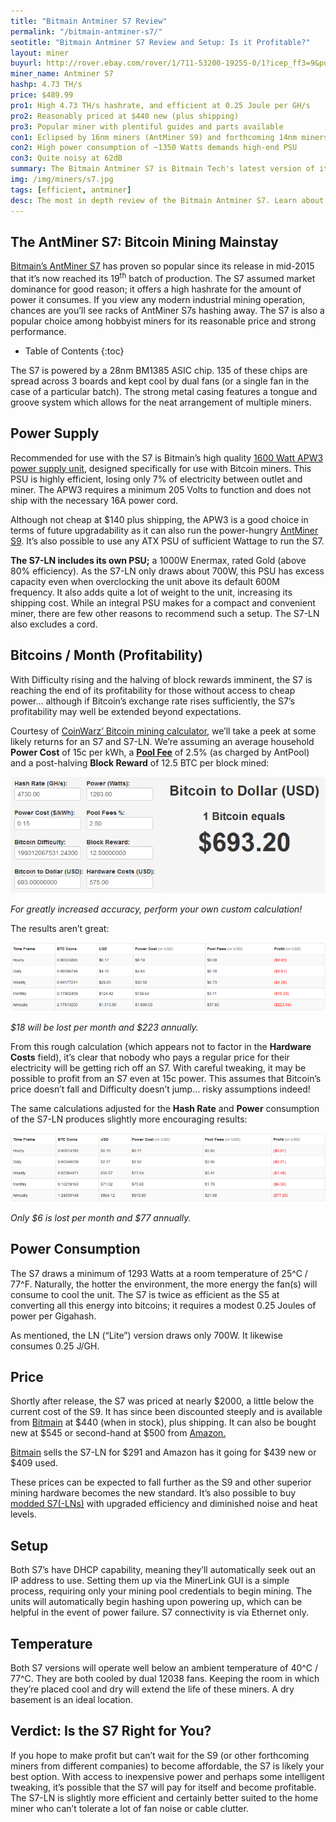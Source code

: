```yaml
---
title: "Bitmain Antminer S7 Review"
permalink: "/bitmain-antminer-s7/"
seotitle: "Bitmain Antminer S7 Review and Setup: Is it Profitable?"
layout: miner
buyurl: http://rover.ebay.com/rover/1/711-53200-19255-0/1?icep_ff3=9&pub=5574973039&toolid=10001&campid=5337804714&customid=&icep_uq=antminer+s7&icep_sellerId=&icep_ex_kw=&icep_sortBy=12&icep_catId=&icep_minPrice=&icep_maxPrice=&ipn=psmain&icep_vectorid=229466&kwid=902099&mtid=824&kw=lg
miner_name: Antminer S7
hashp: 4.73 TH/s
price: $489.99
pro1: High 4.73 TH/s hashrate, and efficient at 0.25 Joule per GH/s
pro2: Reasonably priced at $440 new (plus shipping)
pro3: Popular miner with plentiful guides and parts available 
con1: Eclipsed by 16nm miners (AntMiner S9) and forthcoming 14nm miners
con2: High power consumption of ~1350 Watts demands high-end PSU
con3: Quite noisy at 62dB
summary: The Bitmain Antminer S7 is Bitmain Tech's latest version of its Antminer series of Bitcoin miners.
img: /img/miners/s7.jpg
tags: [efficient, antminer]
desc: The most in depth review of the Bitmain Antminer S7. Learn about its pros, cons, profitability, and more! 
---
```


## The AntMiner S7: Bitcoin Mining Mainstay

[Bitmain’s AntMiner S7](http://rover.ebay.com/rover/1/711-53200-19255-0/1?icep_ff3=9&pub=5574973039&toolid=10001&campid=5337804714&customid=&icep_uq=antminer+s7&icep_sellerId=&icep_ex_kw=&icep_sortBy=12&icep_catId=&icep_minPrice=&icep_maxPrice=&ipn=psmain&icep_vectorid=229466&kwid=902099&mtid=824&kw=lg) has proven so popular since its release in mid-2015 that it’s now reached its 19<sup>th</sup> batch of production. The S7 assumed market dominance for good reason; it offers a high hashrate for the amount of power it consumes. If you view any modern industrial mining operation, chances are you’ll see racks of AntMiner S7s hashing away. The S7 is also a popular choice among hobbyist miners for its reasonable price and strong performance.

* Table of Contents
{:toc}

The S7 is powered by a 28nm BM1385 ASIC chip. 135 of these chips are spread across 3 boards and kept cool by dual fans (or a single fan in the case of a particular batch). The strong metal casing features a tongue and groove system which allows for the neat arrangement of multiple miners.

## Power Supply

Recommended for use with the S7 is Bitmain’s high quality [1600 Watt APW3 power supply unit](https://bitmaintech.com/productDetail.htm?pid=000201505040743496917U7kGsCm0694), designed specifically for use with Bitcoin miners. This PSU is highly efficient, losing only 7% of electricity between outlet and miner. The APW3 requires a minimum 205 Volts to function and does not ship with the necessary 16A power cord.

Although not cheap at $140 plus shipping, the APW3 is a good choice in terms of future upgradability as it can also run the power-hungry [AntMiner S9](/bitmain-antminer-s9/). It’s also possible to use any ATX PSU of sufficient Wattage to run the S7.

**The S7-LN includes its own PSU;** a 1000W Enermax, rated Gold (above 80% efficiency). As the S7-LN only draws about 700W, this PSU has excess capacity even when overclocking the unit above its default 600M frequency. It also adds quite a lot of weight to the unit, increasing its shipping cost. While an integral PSU makes for a compact and convenient miner, there are few other reasons to recommend such a setup. The S7-LN also excludes a cord.

## Bitcoins / Month (Profitability)

With Difficulty rising and the halving of block rewards imminent, the S7 is reaching the end of its profitability for those without access to cheap power… although if Bitcoin’s exchange rate rises sufficiently, the S7’s profitability may well be extended beyond expectations.

Courtesy of [CoinWarz’ Bitcoin mining calculator](http://www.coinwarz.com/calculators/bitcoin-mining-calculator/?h=14000.00&p=1350.00&pc=0.25&pf=0.20&d=199312067531.24300000&r=12.50000000&er=577.18000000&hc=2100.00), we’ll take a peek at some likely returns for an S7 and S7-LN. We’re assuming an average household **Power Cost** of 15c per kWh, a [**Pool Fee**](https://en.bitcoin.it/wiki/Comparison_of_mining_pools) of 2.5% (as charged by AntPool) and a post-halving **Block Reward** of 12.5 BTC per block mined:

<img alt="antminer s7 review" src="/img/s7/s7-prof.png">

_For greatly increased accuracy, perform your own custom calculation!_

The results aren’t great:

<img src="/img/s7/s7-prof-dates.png">

_$18 will be lost per month and $223 annually._

From this rough calculation (which appears not to factor in the **Hardware Costs** field), it’s clear that nobody who pays a regular price for their electricity will be getting rich off an S7\. With careful tweaking, it may be possible to profit from an S7 even at 15c power. This assumes that Bitcoin’s price doesn’t fall and Difficulty doesn’t jump… risky assumptions indeed!

The same calculations adjusted for the **Hash Rate** and **Power** consumption of the S7-LN produces slightly more encouraging results:

<img src="/img/s7/s7-ln-prof.png">

_Only $6 is lost per month and $77 annually._

## Power Consumption

The S7 draws a minimum of 1293 Watts at a room temperature of 25^C / 77^F. Naturally, the hotter the environment, the more energy the fan(s) will consume to cool the unit. The S7 is twice as efficient as the S5 at converting all this energy into bitcoins; it requires a modest 0.25 Joules of power per Gigahash.

As mentioned, the LN (“Lite”) version draws only 700W. It likewise consumes 0.25 J/GH.

## Price

Shortly after release, the S7 was priced at nearly $2000, a little below the current cost of the S9\. It has since been discounted steeply and is available from [Bitmain](https://www.bitmaintech.com/productDetail.htm?pid=000201605290908457178P0E046905D2) at $440 (when in stock), plus shipping. It can also be bought new at $545 or second-hand at $500 from [Amazon.](https://www.amazon.com/s/ref=nb_sb_noss?url=search-alias%3Dcomputers&field-keywords=antminer+s7)

[Bitmain](https://www.bitmaintech.com/productDetail.htm?pid=00020160527114935137wr0xd6U006A9) sells the S7-LN for $291 and Amazon has it going for $439 new or $409 used.

These prices can be expected to fall further as the S9 and other superior mining hardware becomes the new standard. It’s also possible to buy [modded S7(-LNs)](https://bitcointalk.org/index.php?topic=1509068.0) with upgraded efficiency and diminished noise and heat levels.

## Setup

Both S7’s have DHCP capability, meaning they’ll automatically seek out an IP address to use. Setting them up via the MinerLink GUI is a simple process, requiring only your mining pool credentials to begin mining. The units will automatically begin hashing upon powering up, which can be helpful in the event of power failure. S7 connectivity is via Ethernet only.

## Temperature

Both S7 versions will operate well below an ambient temperature of 40^C / 77^C. They are both cooled by dual 12038 fans. Keeping the room in which they’re placed cool and dry will extend the life of these miners. A dry basement is an ideal location.

## Verdict: Is the S7 Right for You?

If you hope to make profit but can’t wait for the S9 (or other forthcoming miners from different companies) to become affordable, the S7 is likely your best option. With access to inexpensive power and perhaps some intelligent tweaking, it’s possible that the S7 will pay for itself and become profitable. The S7-LN is slightly more efficient and certainly better suited to the home miner who can’t tolerate a lot of fan noise or cable clutter.